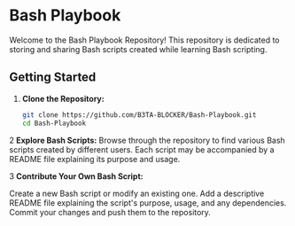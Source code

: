 # Bash Playbook

Welcome to the Bash Playbook Repository! This repository is dedicated to storing and sharing Bash scripts created while learning Bash scripting.

## Getting Started

1. **Clone the Repository:**
   ```bash
   git clone https://github.com/B3TA-BLOCKER/Bash-Playbook.git
   cd Bash-Playbook

2 **Explore Bash Scripts:**
   Browse through the repository to find various Bash scripts created by different users. Each script may be accompanied by a README file explaining its purpose and usage.

3 **Contribute Your Own Bash Script:**

   Create a new Bash script or modify an existing one.
   Add a descriptive README file explaining the script's purpose, usage, and any dependencies.
   Commit your changes and push them to the repository.


